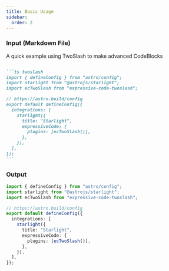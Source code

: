 ```yaml
---
title: Basic Usage
sidebar:
  order: 2
---
```


### Input (Markdown File)

A quick example using TwoSlash to make advanced CodeBlocks

``````md

```ts twoslash
import { defineConfig } from "astro/config";
import starlight from "@astrojs/starlight";
import ecTwoSlash from "expressive-code-twoslash";

// https://astro.build/config
export default defineConfig({
  integrations: [
    starlight({
      title: "Starlight",
      expressiveCode: {
        plugins: [ecTwoSlash()],
      },
    }),
  ],
});
```

``````

### Output

```ts twoslash
import { defineConfig } from "astro/config";
import starlight from "@astrojs/starlight";
import ecTwoSlash from "expressive-code-twoslash";

// https://astro.build/config
export default defineConfig({
  integrations: [
    starlight({
      title: "Starlight",
      expressiveCode: {
        plugins: [ecTwoSlash()],
      },
    }),
  ],
});
```